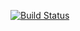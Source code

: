 [![Build Status](https://travis-ci.org/thecodinggame/thecodinggame-javascript-1.svg?branch=master)](https://travis-ci.org/thecodinggame/thecodinggame-javascript-1)
